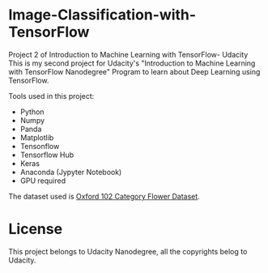 # Image-Classification-with-TensorFlow
Project 2 of Introduction to Machine Learning with TensorFlow- Udacity
This is my second project for Udacity's "Introduction to Machine Learning with TensorFlow Nanodegree" Program to learn about Deep Learning using TensorFlow.

Tools used in this project:

- Python
- Numpy
- Panda
- Matplotlib
- Tensonflow
- Tensorflow Hub
- Keras
- Anaconda (Jypyter Notebook)
- GPU required


The dataset used is [Oxford 102 Category Flower Dataset](https://www.tensorflow.org/datasets/catalog/oxford_flowers102).

# License

This project belongs to Udacity Nanodegree, all the copyrights belog to Udacity.
